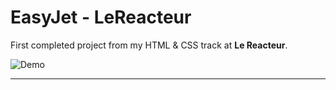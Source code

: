 # EasyJet - LeReacteur

First completed project from my HTML & CSS track at **Le Reacteur**.

![Demo](https://i.imgur.com/7aBIcqd.gif)

---
